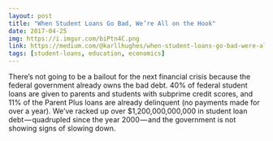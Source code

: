 ```yaml
---
layout: post
title: "When Student Loans Go Bad, We’re All on the Hook"
date: 2017-04-25
img: https://i.imgur.com/biPtn4C.png
link: https://medium.com/@karllhughes/when-student-loans-go-bad-were-all-on-the-hook-a31cbd62dd6e
tags: [student-loans, education, economics]
---
```

There’s not going to be a bailout for the next financial crisis because the federal government already owns the bad debt. 40% of federal student loans are given to parents and students with subprime credit scores, and 11% of the Parent Plus loans are already delinquent (no payments made for over a year). We’ve racked up over $1,200,000,000,000 in student loan debt — quadrupled since the year 2000 — and the government is not showing signs of slowing down.
